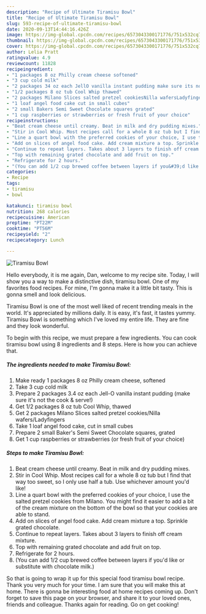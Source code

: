 ```yaml
---
description: "Recipe of Ultimate Tiramisu Bowl"
title: "Recipe of Ultimate Tiramisu Bowl"
slug: 593-recipe-of-ultimate-tiramisu-bowl
date: 2020-09-13T14:44:16.426Z
image: https://img-global.cpcdn.com/recipes/6573043300171776/751x532cq70/tiramisu-bowl-recipe-main-photo.jpg
thumbnail: https://img-global.cpcdn.com/recipes/6573043300171776/751x532cq70/tiramisu-bowl-recipe-main-photo.jpg
cover: https://img-global.cpcdn.com/recipes/6573043300171776/751x532cq70/tiramisu-bowl-recipe-main-photo.jpg
author: Lelia Pratt
ratingvalue: 4.9
reviewcount: 11828
recipeingredient:
- "1 packages 8 oz Philly cream cheese softened"
- "3 cup cold milk"
- "2 packages 34 oz each JellO vanilla instant pudding make sure its not the cook  serve"
- "1/2 packages 8 oz tub Cool Whip thawed"
- "2 packages Milano Slices salted pretzel cookiesNilla wafersLadyfingers"
- "1 loaf angel food cake cut in small cubes"
- "2 small Bakers Semi Sweet Chocolate squares grated"
- "1 cup raspberries or strawberries or fresh fruit of your choice"
recipeinstructions:
- "Beat cream cheese until creamy. Beat in milk and dry pudding mixes."
- "Stir in Cool Whip. Most recipes call for a whole 8 oz tub but I find that way too sweet, so I only use half a tub. Use whichever amount you&#39;d like!"
- "Line a quart bowl with the preferred cookies of your choice, I use the salted pretzel cookies from Milano. You might find it easier to add a bit of the cream mixture on the bottom of the bowl so that your cookies are able to stand."
- "Add on slices of angel food cake. Add cream mixture a top. Sprinkle grated chocolate."
- "Continue to repeat layers. Takes about 3 layers to finish off cream mixture."
- "Top with remaining grated chocolate and add fruit on top."
- "Refrigerate for 2 hours."
- "(You can add 1/2 cup brewed coffee between layers if you&#39;d like or substitute with chocolate milk.)"
categories:
- Recipe
tags:
- tiramisu
- bowl

katakunci: tiramisu bowl 
nutrition: 268 calories
recipecuisine: American
preptime: "PT22M"
cooktime: "PT56M"
recipeyield: "2"
recipecategory: Lunch

---
```



![Tiramisu Bowl](https://img-global.cpcdn.com/recipes/6573043300171776/751x532cq70/tiramisu-bowl-recipe-main-photo.jpg)

Hello everybody, it is me again, Dan, welcome to my recipe site. Today, I will show you a way to make a distinctive dish, tiramisu bowl. One of my favorites food recipes. For mine, I'm gonna make it a little bit tasty. This is gonna smell and look delicious.



Tiramisu Bowl is one of the most well liked of recent trending meals in the world. It's appreciated by millions daily. It is easy, it's fast, it tastes yummy. Tiramisu Bowl is something which I've loved my entire life. They are fine and they look wonderful.


To begin with this recipe, we must prepare a few ingredients. You can cook tiramisu bowl using 8 ingredients and 8 steps. Here is how you can achieve that.

<!--inarticleads1-->

##### The ingredients needed to make Tiramisu Bowl:

1. Make ready 1 packages 8 oz Philly cream cheese, softened
1. Take 3 cup cold milk
1. Prepare 2 packages 3.4 oz each Jell-O vanilla instant pudding (make sure it&#39;s not the cook &amp; serve!)
1. Get 1/2 packages 8 oz tub Cool Whip, thawed
1. Get 2 packages Milano Slices salted pretzel cookies/Nilla wafers/Ladyfingers
1. Take 1 loaf angel food cake, cut in small cubes
1. Prepare 2 small Baker&#39;s Semi Sweet Chocolate squares, grated
1. Get 1 cup raspberries or strawberries (or fresh fruit of your choice)




<!--inarticleads2-->

##### Steps to make Tiramisu Bowl:

1. Beat cream cheese until creamy. Beat in milk and dry pudding mixes.
1. Stir in Cool Whip. Most recipes call for a whole 8 oz tub but I find that way too sweet, so I only use half a tub. Use whichever amount you&#39;d like!
1. Line a quart bowl with the preferred cookies of your choice, I use the salted pretzel cookies from Milano. You might find it easier to add a bit of the cream mixture on the bottom of the bowl so that your cookies are able to stand.
1. Add on slices of angel food cake. Add cream mixture a top. Sprinkle grated chocolate.
1. Continue to repeat layers. Takes about 3 layers to finish off cream mixture.
1. Top with remaining grated chocolate and add fruit on top.
1. Refrigerate for 2 hours.
1. (You can add 1/2 cup brewed coffee between layers if you&#39;d like or substitute with chocolate milk.)




So that is going to wrap it up for this special food tiramisu bowl recipe. Thank you very much for your time. I am sure that you will make this at home. There is gonna be interesting food at home recipes coming up. Don't forget to save this page on your browser, and share it to your loved ones, friends and colleague. Thanks again for reading. Go on get cooking!

